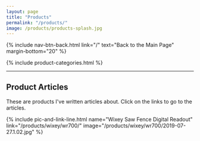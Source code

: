 ```yaml
---
layout: page
title: "Products"
permalink: "/products/"
image: /products/products-splash.jpg
---
```

{% include nav-btn-back.html link="/" text="Back to the Main Page" margin-bottom="20" %}

{% include product-categories.html %}

<hr class="hr-thick" style="margin-bottom: 30px;">

## Product Articles

These are products I've written articles about. Click on the links to go to the articles.

{% include pic-and-link-line.html
  name="Wixey Saw Fence Digital Readout"
  link="/products/wixey/wr700/"
  image="/products/wixey/wr700/2019-07-27.1.02.jpg" %}
